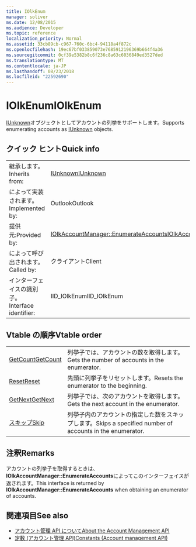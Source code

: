 ```yaml
---
title: IOlkEnum
manager: soliver
ms.date: 12/08/2015
ms.audience: Developer
ms.topic: reference
localization_priority: Normal
ms.assetid: 33cb89cb-c967-760c-6bc4-94118a4f872c
ms.openlocfilehash: 19ec67bf033859073e7685912196369b664f4a36
ms.sourcegitcommit: 0cf39e5382b8c6f236c8a63c6036849ed3527ded
ms.translationtype: MT
ms.contentlocale: ja-JP
ms.lasthandoff: 08/23/2018
ms.locfileid: "22592690"
---
```

# <a name="iolkenum"></a><span data-ttu-id="2fed8-102">IOlkEnum</span><span class="sxs-lookup"><span data-stu-id="2fed8-102">IOlkEnum</span></span>

<span data-ttu-id="2fed8-103">[IUnknown](https://docs.microsoft.com/en-us/windows/desktop/api/unknwn/nn-unknwn-iunknown)オブジェクトとしてアカウントの列挙をサポートします。</span><span class="sxs-lookup"><span data-stu-id="2fed8-103">Supports enumerating accounts as [IUnknown](https://docs.microsoft.com/en-us/windows/desktop/api/unknwn/nn-unknwn-iunknown) objects.</span></span> 
  
## <a name="quick-info"></a><span data-ttu-id="2fed8-104">クイック ヒント</span><span class="sxs-lookup"><span data-stu-id="2fed8-104">Quick info</span></span>

|||
|:-----|:-----|
|<span data-ttu-id="2fed8-105">継承します。</span><span class="sxs-lookup"><span data-stu-id="2fed8-105">Inherits from:</span></span>  <br/> |[<span data-ttu-id="2fed8-106">IUnknown</span><span class="sxs-lookup"><span data-stu-id="2fed8-106">IUnknown</span></span>](https://docs.microsoft.com/en-us/windows/desktop/api/unknwn/nn-unknwn-iunknown) <br/> |
|<span data-ttu-id="2fed8-107">によって実装されます。</span><span class="sxs-lookup"><span data-stu-id="2fed8-107">Implemented by:</span></span>  <br/> |<span data-ttu-id="2fed8-108">Outlook</span><span class="sxs-lookup"><span data-stu-id="2fed8-108">Outlook</span></span>  <br/> |
|<span data-ttu-id="2fed8-109">提供元:</span><span class="sxs-lookup"><span data-stu-id="2fed8-109">Provided by:</span></span>  <br/> |[<span data-ttu-id="2fed8-110">IOlkAccountManager::EnumerateAccounts</span><span class="sxs-lookup"><span data-stu-id="2fed8-110">IOlkAccountManager::EnumerateAccounts</span></span>](iolkaccountmanager-enumerateaccounts.md) <br/> |
|<span data-ttu-id="2fed8-111">によって呼び出されます。</span><span class="sxs-lookup"><span data-stu-id="2fed8-111">Called by:</span></span>  <br/> |<span data-ttu-id="2fed8-112">クライアント</span><span class="sxs-lookup"><span data-stu-id="2fed8-112">Client</span></span>  <br/> |
|<span data-ttu-id="2fed8-113">インターフェイスの識別子。</span><span class="sxs-lookup"><span data-stu-id="2fed8-113">Interface identifier:</span></span>  <br/> |<span data-ttu-id="2fed8-114">IID_IOlkEnum</span><span class="sxs-lookup"><span data-stu-id="2fed8-114">IID_IOlkEnum</span></span>  <br/> |
   
## <a name="vtable-order"></a><span data-ttu-id="2fed8-115">Vtable の順序</span><span class="sxs-lookup"><span data-stu-id="2fed8-115">Vtable order</span></span>

|||
|:-----|:-----|
|[<span data-ttu-id="2fed8-116">GetCount</span><span class="sxs-lookup"><span data-stu-id="2fed8-116">GetCount</span></span>](iolkenum-getcount.md) <br/> |<span data-ttu-id="2fed8-117">列挙子では、アカウントの数を取得します。</span><span class="sxs-lookup"><span data-stu-id="2fed8-117">Gets the number of accounts in the enumerator.</span></span>  <br/> |
|[<span data-ttu-id="2fed8-118">Reset</span><span class="sxs-lookup"><span data-stu-id="2fed8-118">Reset</span></span>](iolkenum-reset.md) <br/> |<span data-ttu-id="2fed8-119">先頭に列挙子をリセットします。</span><span class="sxs-lookup"><span data-stu-id="2fed8-119">Resets the enumerator to the beginning.</span></span>  <br/> |
|[<span data-ttu-id="2fed8-120">GetNext</span><span class="sxs-lookup"><span data-stu-id="2fed8-120">GetNext</span></span>](iolkenum-getnext.md) <br/> |<span data-ttu-id="2fed8-121">列挙子では、次のアカウントを取得します。</span><span class="sxs-lookup"><span data-stu-id="2fed8-121">Gets the next account in the enumerator.</span></span>  <br/> |
|[<span data-ttu-id="2fed8-122">スキップ</span><span class="sxs-lookup"><span data-stu-id="2fed8-122">Skip</span></span>](iolkenum-skip.md) <br/> |<span data-ttu-id="2fed8-123">列挙子内のアカウントの指定した数をスキップします。</span><span class="sxs-lookup"><span data-stu-id="2fed8-123">Skips a specified number of accounts in the enumerator.</span></span>  <br/> |
   
## <a name="remarks"></a><span data-ttu-id="2fed8-124">注釈</span><span class="sxs-lookup"><span data-stu-id="2fed8-124">Remarks</span></span>

<span data-ttu-id="2fed8-125">アカウントの列挙子を取得するときは、 **IOlkAccountManager::EnumerateAccounts**によってこのインターフェイスが返されます。</span><span class="sxs-lookup"><span data-stu-id="2fed8-125">This interface is returned by **IOlkAccountManager::EnumerateAccounts** when obtaining an enumerator of accounts.</span></span> 
  
## <a name="see-also"></a><span data-ttu-id="2fed8-126">関連項目</span><span class="sxs-lookup"><span data-stu-id="2fed8-126">See also</span></span>

- [<span data-ttu-id="2fed8-127">アカウント管理 API について</span><span class="sxs-lookup"><span data-stu-id="2fed8-127">About the Account Management API</span></span>](about-the-account-management-api.md) 
- [<span data-ttu-id="2fed8-128">定数 (アカウント管理 API)</span><span class="sxs-lookup"><span data-stu-id="2fed8-128">Constants (Account management API)</span></span>](constants-account-management-api.md)

